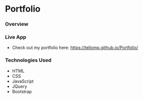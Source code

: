 # Portfolio

### Overview

### Live App
* Check out my portfolio here: https://tellomp.github.io/Portfolio/

### Technologies Used
* HTML
* CSS
* JavaScript
* JQuery
* Bootstrap
